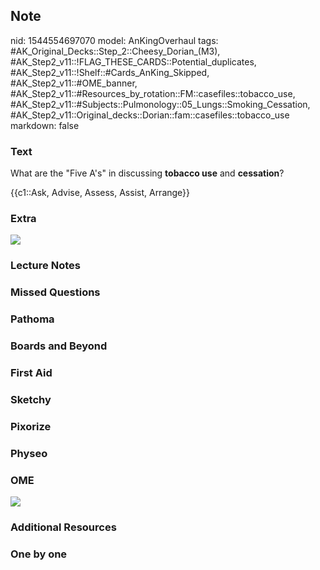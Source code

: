 ## Note
nid: 1544554697070
model: AnKingOverhaul
tags: #AK_Original_Decks::Step_2::Cheesy_Dorian_(M3), #AK_Step2_v11::!FLAG_THESE_CARDS::Potential_duplicates, #AK_Step2_v11::!Shelf::#Cards_AnKing_Skipped, #AK_Step2_v11::#OME_banner, #AK_Step2_v11::#Resources_by_rotation::FM::casefiles::tobacco_use, #AK_Step2_v11::#Subjects::Pulmonology::05_Lungs::Smoking_Cessation, #AK_Step2_v11::Original_decks::Dorian::fam::casefiles::tobacco_use
markdown: false

### Text
What are the "Five A's" in discussing <b>tobacco use</b> and
<b>cessation</b>?
<div>
  {{c1::Ask, Advise, Assess, Assist, Arrange}}
</div>

### Extra
<b><img src="paste-117810952929281.jpg"></b>

### Lecture Notes


### Missed Questions


### Pathoma


### Boards and Beyond


### First Aid


### Sketchy


### Pixorize


### Physeo


### OME
<div class="ome-widget">
  <a href="https://onlinemeded.org?ref=anki"><img src=
  "_OME_AnkiFlashcards_General_7.png"></a>
</div>

### Additional Resources


### One by one

